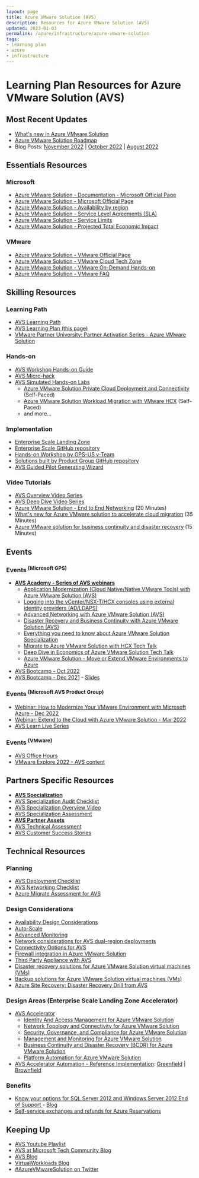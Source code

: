 ```yaml
---
layout: page
title: Azure VMware Solution (AVS)
description: Resources for Azure VMware Solution (AVS)
updated: 2023-01-03
permalink: /azure/infrastructure/azure-vmware-solution
tags: 
- learning plan
- azure
- infrastructure
---
```


# Learning Plan Resources for Azure VMware Solution (AVS)

## Most Recent Updates
* [What's new in Azure VMware Solution](https://learn.microsoft.com/en-us/azure/azure-vmware/azure-vmware-solution-platform-updates)
* [Azure VMware Solution Roadmap](https://aka.ms/avsroadmap)
* Blog Posts: [November 2022](https://azure.microsoft.com/en-us/blog/announcing-more-azure-vmware-solution-enhancements/)
 | [October 2022](https://techcommunity.microsoft.com/t5/azure-migration-and/what-s-new-in-azure-vmware-solution-october-2022/ba-p/3645077)
 | [August 2022](https://azure.microsoft.com/en-us/blog/announcing-new-enhancements-for-azure-vmware-solution/)

## Essentials Resources

### Microsoft
* [Azure VMware Solution - Documentation - Microsoft Official Page](https://learn.microsoft.com/en-us/azure/azure-vmware/)
* [Azure VMware Solution - Microsoft Official Page](https://azure.microsoft.com/en-us/services/azure-vmware/)
* [Azure VMware Solution - Availability by region](https://azure.microsoft.com/en-us/global-infrastructure/services/?products=azure-vmware&regions=all)
* [Azure VMware Solution - Service Level Agreements (SLA)](https://azure.microsoft.com/en-us/support/legal/sla/azure-vmware/v1_1/)
* [Azure VMware Solution - Service Limits](https://learn.microsoft.com/en-us/azure/azure-resource-manager/management/azure-subscription-service-limits#azure-vmware-solution-limits)
* [Azure VMware Solution - Projected Total Economic Impact](https://aka.ms/AVSTEIReport)

### VMware
* [Azure VMware Solution - VMware Official Page](https://cloud.vmware.com/azure-vmware-solution)
* [Azure VMware Solution - VMware Cloud Tech Zone](https://vmc.techzone.vmware.com/azure-vmware-solution)
* [Azure VMware Solution - VMware On-Demand Hands-on](https://aka.ms/AVSHOL)
* [Azure VMware Solution - VMware FAQ](https://www.vmware.com/content/dam/digitalmarketing/vmware/en/pdf/partners/vmw-faq-temp.pdf)

## Skilling Resources
### Learning Path
* [AVS Learning Path](https://aka.ms/avslearn)
* [AVS Learning Plan (this page)](https://aka.ms/AVSLearningPlan)
* [VMware Partner University: Partner Activation Series - Azure VMware Solution](https://partneruniversity.vmware.com/site/program.do?dispatch=showCourseSession&id=f0b0e6cf-03f0-11ec-8643-0cc47adeb5f8)

### Hands-on
* [AVS Workshop Hands-on Guide](https://aka.ms/AVSHub)
* [AVS Micro-hack](https://aka.ms/AVSMicroHack)
* [AVS Simulated Hands-on Labs](https://aka.ms/AVSHOL)
  * [Azure VMware Solution Private Cloud Deployment and Connectivity](http://labs.hol.vmware.com/HOL/catalogs/lab/9051) (Self-Paced)
  * [Azure VMware Solution Workload Migration with VMware HCX](https://labs.hol.vmware.com/HOL/catalogs/lab/9433) (Self-Paced)
  * and more...

### Implementation
* [Enterprise Scale Landing Zone](https://aka.ms/AVSEnterpriseScale)
* [Enterprise Scale GitHub repository](https://aka.ms/AVSEnterpriseScaleRepo)
* [Hands-on Workshop by GPS-US v-Team](https://aka.ms/AVSHub)
* [Solutions built by Product Group GitHub repository](https://github.com/Azure/azure-vmware-solution)
* [AVS Guided Pilot Generating Wizard](https://aka.ms/avsguidedpilot)

### Video Tutorials
* [AVS Overview Video Series](https://aka.ms/AVSTechOverview)
* [AVS Deep Dive Video Series](https://aka.ms/AVSDeepDive)
* [Azure VMware Solution - End to End Networking](https://www.youtube.com/watch?v=6_LYsYicacs) (20 Minutes)
* [What's new for Azure VMware solution to accelerate cloud migration](https://www.youtube.com/watch?v=k0UaEqgTPdo&t=733s) (35 Minutes)
* [Azure VMware solution for business continuity and disaster recovery](https://www.youtube.com/watch?v=rhTgVqR4pps) (15 Minutes)


## Events 
### Events <sup>(Microsoft GPS)</sup>
* [**AVS Academy - Series of AVS webinars**](https://aka.ms/AVSacademy)
  * [Application Modernization (Cloud Native/Native VMware Tools) with Azure VMware Solution (AVS)](https://msuspartners.eventbuilder.com/event/63837?source=AVSAcademy)
  * [Logging into the vCenter/NSX-T/HCX consoles using external identity providers (AD/LDAPS)](https://msuspartners.eventbuilder.com/event/68299?source=AVSAcademy)
  * [Advanced Networking with Azure VMware Solution (AVS)](https://msuspartners.eventbuilder.com/event/63836?source=AVSAcademy)
  * [Disaster Recovery and Business Continuity with Azure VMware Solution (AVS)](https://msuspartners.eventbuilder.com/event/63835?source=AVSAcademy)
  * [Everything you need to know about Azure VMware Solution Specialization](https://msuspartners.eventbuilder.com/event/65447?source=AVSAcademy)
  * [Migrate to Azure VMware Solution with HCX Tech Talk](https://msuspartners.eventbuilder.com/event/62040?source=AVSAcademy)
  * [Deep Dive in Economics of Azure VMware Solution Tech Talk](https://msuspartners.eventbuilder.com/event/55981?source=AVSAcademy)
  * [Azure VMware Solution - Move or Extend VMware Environments to Azure](https://msuspartners.eventbuilder.com/event/40430)
* [AVS Bootcamp - Oct 2022](https://aka.ms/AVSBootCamp2022)
* [AVS Bootcamp - Dec 2021](https://msuspartners.eventbuilder.com/GPSAzureVMwareSolutionBootCamp) - [Slides](https://aka.ms/mpn/decks/avs)

### Events <sup>(Microsoft AVS Product Group)</sup>
* [Webinar: How to Modernize Your VMware Environment with Microsoft Azure - Dec 2022](https://aka.ms/AVS-Webinar22)
* [Webinar: Extend to the Cloud with Azure VMware Solution - Mar 2022](https://aka.ms/AzureVMwareSolution2022)
* [AVS Learn Live Series](https://aka.ms/learnlive-run-vmware-workloads-azure-vmware-solution)

### Events <sup>(VMware)</sup>
* [AVS Office Hours](https://aka.ms/AVSOfficeHours)
* [VMware Explore 2022 - AVS content](https://www.vmware.com/explore/video-library.html#product=%22Azure%20VMware%20Solution%22&year=2022)


## Partners Specific Resources
* [**AVS Specialization**](https://aka.ms/AVSSpecial)
* [AVS Specialization Audit Checklist](https://aka.ms/AVSAdvSpecAudit)
* [AVS Specialization Overview Video](https://aka.ms/AVSAdvSpecVideo)
* [AVS Specialization Assessment](https://aka.ms/AVSAdvSpecAssess)
* [**AVS Partner Assets**](https://aka.ms/AVSPartnerAssets)
* [AVS Technical Assessment](https://partner.microsoft.com/en-nl/asset/collection/azure-vmware-solution-avs-technical-assessment#/)
* [AVS Customer Success Stories](https://aka.ms/AVSCustomerSuccess)

## Technical Resources
### Planning 
* [AVS Deployment Checklist](https://learn.microsoft.com/en-us/azure/azure-vmware/production-ready-deployment-steps)
* [AVS Networking Checklist](https://learn.microsoft.com/en-us/azure/azure-vmware/tutorial-network-checklist)
* [Azure Migrate Assessment for AVS](https://learn.microsoft.com/en-us/azure/migrate/how-to-create-azure-vmware-solution-assessment)

### Design Considerations
* [Availability Design Considerations](https://techcommunity.microsoft.com/t5/azure-migration-and/azure-vmware-solution-availability-design-considerations/ba-p/3682915)
* [Auto-Scale](https://techcommunity.microsoft.com/t5/azure-migration-and/azure-vmware-solution-auto-scale/ba-p/3690186)
* [Advanced Monitoring](https://techcommunity.microsoft.com/t5/azure-migration-and/azure-vmware-solution-advanced-monitoring/ba-p/3686560)
* [Network considerations for AVS dual-region deployments](https://github.com/Azure/Enterprise-Scale-for-AVS/blob/main/BrownField/Networking/Concepts/Connectivity-Multi-region/dual-region-hub-spoke.md)
* [Connectivity Options for AVS](https://github.com/Azure/Enterprise-Scale-for-AVS/blob/main/BrownField/Networking/Concepts/Connectivity-Single-region/Implementation-Options.md)
* [Firewall integration in Azure VMware Solution](https://techcommunity.microsoft.com/t5/azure-migration-and/firewall-integration-in-azure-vmware-solution/ba-p/2254961)
* [Third Party Appliance with AVS](https://techcommunity.microsoft.com/t5/azure-migration/azure-vmware-solution-avs-connecting-3rd-party-networking-and/ba-p/1524297)
* [Disaster recovery solutions for Azure VMware Solution virtual machines (VMs)](https://learn.microsoft.com/en-us/azure/azure-vmware/ecosystem-disaster-recovery-vms)
* [Backup solutions for Azure VMware Solution virtual machines (VMs)](https://learn.microsoft.com/en-us/azure/azure-vmware/ecosystem-back-up-vms)
* [Azure Site Recovery: Disaster Recovery Drill from AVS](https://learn.microsoft.com/en-us/azure/site-recovery/avs-tutorial-dr-drill-azure)

### Design Areas (Enterprise Scale Landing Zone Accelerator)
* [AVS Accelerator](https://aka.ms/AVSAccelerator)
  * [Identity And Access Management for Azure VMware Solution](https://learn.microsoft.com/en-us/azure/cloud-adoption-framework/scenarios/azure-vmware/eslz-identity-and-access-management)
  * [Network Topology and Connectivity for Azure VMware Solution](https://learn.microsoft.com/en-us/azure/cloud-adoption-framework/scenarios/azure-vmware/eslz-network-topology-connectivity)
  * [Security, Governance, and Compliance for Azure VMware Solution](https://learn.microsoft.com/en-us/azure/cloud-adoption-framework/scenarios/azure-vmware/eslz-security-governance-and-compliance)
  * [Management and Monitoring for Azure VMware Solution](https://learn.microsoft.com/en-us/azure/cloud-adoption-framework/scenarios/azure-vmware/eslz-management-and-monitoring)
  * [Business Continuity and Disaster Recovery (BCDR) for Azure VMware Solution](https://learn.microsoft.com/en-us/azure/cloud-adoption-framework/scenarios/azure-vmware/eslz-business-continuity-and-disaster-recovery)
  * [Platform Automation for Azure VMware Solution](https://learn.microsoft.com/en-us/azure/cloud-adoption-framework/scenarios/azure-vmware/eslz-platform-automation-and-devops)
* [AVS Accelerator Automation - Reference Implementation](https://aka.ms/avsacceleratorautomation): [Greenfield](https://github.com/Azure/Enterprise-Scale-for-AVS/tree/main/AVS-Landing-Zone/GreenField) | [Brownfield](https://github.com/Azure/Enterprise-Scale-for-AVS/blob/main/BrownField)

### Benefits
* [Know your options for SQL Server 2012 and Windows Server 2012 End of Support
](https://www.microsoft.com/en-us/windows-server/extended-security-updates) - [Blog](https://cloudblogs.microsoft.com/sqlserver/2021/07/14/know-your-options-for-sql-server-2012-and-windows-server-2012-end-of-support/)
* [Self-service exchanges and refunds for Azure Reservations](https://learn.microsoft.com/en-us/azure/cost-management-billing/reservations/exchange-and-refund-azure-reservations)


## Keeping Up
* [AVS Youtube Playlist](https://aka.ms/AVSPlayList)
* [AVS at Microsoft Tech Community Blog](https://techcommunity.microsoft.com/t5/azure-migration/bg-p/AzureMigrationBlog)
* [AVS Blog](https://avs.ms)
* [VirtualWorkloads Blog](https://www.virtualworkloads.com/)
* [#AzureVMwareSolution on Twitter](https://twitter.com/hashtag/azurevmwaresolution)
